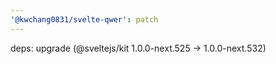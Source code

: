 ```yaml
---
'@kwchang0831/svelte-qwer': patch
---
```


deps: upgrade (@sveltejs/kit 1.0.0-next.525 -> 1.0.0-next.532)
